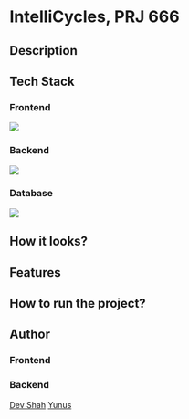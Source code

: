 # IntelliCycles, PRJ 666

## Description

## Tech Stack

### Frontend

<img src="https://skillicons.dev/icons?i=react,tailwindcss" />

### Backend

<img src="https://skillicons.dev/icons?i=node,express" />

### Database

<img src="https://skillicons.dev/icons?i=mongodb" />

## How it looks?
## Features
## How to run the project?
## Author

### Frontend

### Backend

<a href="https://github.com/busycaesar">Dev Shah</a>
<a href="https://github.com/yemregumus">Yunus</a>
